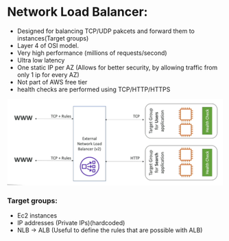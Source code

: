 # Network Load Balancer: 
- Designed for balancing TCP/UDP pakcets and forward them to instances(Target groups)
- Layer 4 of OSI model.
- Very high performance (millions of requests/second)
- Ultra low latency 
- One static IP per AZ (Allows for better security, by allowing traffic from only 1 ip for every AZ)
- Not part of AWS free tier
- health checks are performed using TCP/HTTP/HTTPS 

![alt text](./assets/NLB.png)

### Target groups: 
- Ec2 instances 
- IP addresses (Private IPs)(hardcoded)
- NLB -> ALB (Useful to define the rules that are possible with ALB)

